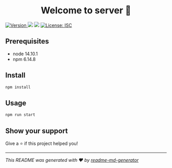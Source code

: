 <h1 align="center">Welcome to server 👋</h1>
<p>
  <a href="https://www.npmjs.com/package/server" target="_blank">
    <img alt="Version" src="https://img.shields.io/npm/v/server.svg">
  </a>
  <img src="https://img.shields.io/badge/node-14.10.1-blue.svg" />
  <img src="https://img.shields.io/badge/npm-6.14.8-blue.svg" />
  <a href="#" target="_blank">
    <img alt="License: ISC" src="https://img.shields.io/badge/License-ISC-yellow.svg" />
  </a>
</p>

## Prerequisites

- node 14.10.1
- npm 6.14.8

## Install

```sh
npm install
```

## Usage

```sh
npm run start
```

## Show your support

Give a ⭐️ if this project helped you!

***
_This README was generated with ❤️ by [readme-md-generator](https://github.com/kefranabg/readme-md-generator)_
